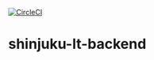 [![CircleCI](https://circleci.com/gh/shinjuku-lt/shinjuku-lt-backend/tree/master.svg?style=svg)](https://circleci.com/gh/shinjuku-lt/shinjuku-lt-backend/tree/master)

# shinjuku-lt-backend
